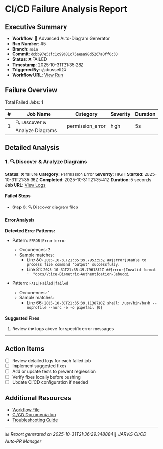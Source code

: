 # CI/CD Failure Analysis Report

## Executive Summary

- **Workflow**: 🎨 Advanced Auto-Diagram Generator
- **Run Number**: #5
- **Branch**: `main`
- **Commit**: `dcbb97e52fc1c99681c75aeea98d5267a0ff0c60`
- **Status**: ❌ FAILED
- **Timestamp**: 2025-10-31T21:35:28Z
- **Triggered By**: @drussell23
- **Workflow URL**: [View Run](https://github.com/drussell23/JARVIS-AI/actions/runs/18985813910)

## Failure Overview

Total Failed Jobs: **1**

| # | Job Name | Category | Severity | Duration |
|---|----------|----------|----------|----------|
| 1 | 🔍 Discover & Analyze Diagrams | permission_error | high | 5s |

## Detailed Analysis

### 1. 🔍 Discover & Analyze Diagrams

**Status**: ❌ failure
**Category**: Permission Error
**Severity**: HIGH
**Started**: 2025-10-31T21:35:36Z
**Completed**: 2025-10-31T21:35:41Z
**Duration**: 5 seconds
**Job URL**: [View Logs](https://github.com/drussell23/JARVIS-AI/actions/runs/18985813910/job/54229066423)

#### Failed Steps

- **Step 3**: 🔍 Discover diagram files

#### Error Analysis

**Detected Error Patterns:**

- Pattern: `ERROR|Error|error`
  - Occurrences: 2
  - Sample matches:
    - Line 80: `2025-10-31T21:35:39.7953353Z ##[error]Unable to process file command 'output' successfully.`
    - Line 81: `2025-10-31T21:35:39.7961852Z ##[error]Invalid format '  "docs/Voice-Biometric-Authentication-Debuggi`

- Pattern: `FAIL|Failed|failed`
  - Occurrences: 1
  - Sample matches:
    - Line 66: `2025-10-31T21:35:39.1138710Z shell: /usr/bin/bash --noprofile --norc -e -o pipefail {0}`

#### Suggested Fixes

1. Review the logs above for specific error messages

---

## Action Items

- [ ] Review detailed logs for each failed job
- [ ] Implement suggested fixes
- [ ] Add or update tests to prevent regression
- [ ] Verify fixes locally before pushing
- [ ] Update CI/CD configuration if needed

## Additional Resources

- [Workflow File](.github/workflows/)
- [CI/CD Documentation](../../docs/ci-cd/)
- [Troubleshooting Guide](../../docs/troubleshooting/)

---

📊 *Report generated on 2025-10-31T21:36:29.948884*
🤖 *JARVIS CI/CD Auto-PR Manager*
